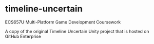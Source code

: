 # timeline-uncertain
ECS657U Multi-Platform Game Development Coursework

A copy of the original Timeline Uncertain Unity project that is hosted on GitHub Enterprise
